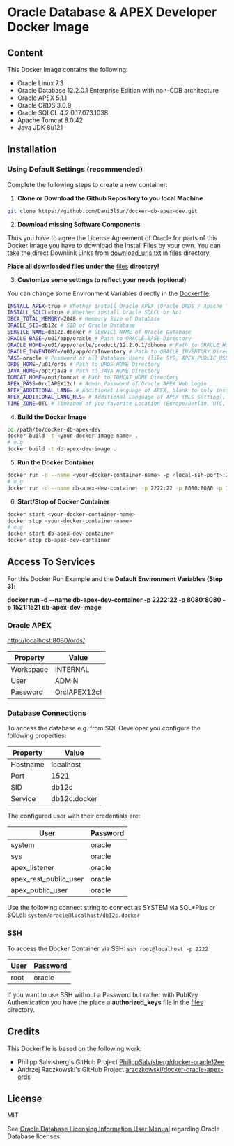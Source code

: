 # Oracle Database & APEX Developer Docker Image

## Content

This Docker Image contains the following:

* Oracle Linux 7.3
* Oracle Database 12.2.0.1 Enterprise Edition with non-CDB architecture
* Oracle APEX 5.1.1
* Oracle ORDS 3.0.9
* Oracle SQLCL 4.2.0.17.073.1038
* Apache Tomcat 8.0.42
* Java JDK 8u121

## Installation

### Using Default Settings (recommended)

Complete the following steps to create a new container:

1. **Clone or Download the Github Repository to you local Machine**

```bash
git clone https://github.com/Dani3lSun/docker-db-apex-dev.git
```

2. **Download missing Software Components**

Thus you have to agree the License Agreement of Oracle for parts of this Docker Image you have to download the Install Files by your own.
You can take the direct Downlink Links from [download_urls.txt](https://github.com/Dani3lSun/docker-db-apex-dev/blob/master/files/download_urls.txt) in [files](https://github.com/Dani3lSun/docker-db-apex-dev/tree/master/files) directory.

**Place all downloaded files under the** [files](https://github.com/Dani3lSun/docker-db-apex-dev/tree/master/files) **directory!**

3. **Customize some settings to reflect your needs (optional)**

You can change some Environment Variables directly in the [Dockerfile](https://github.com/Dani3lSun/docker-db-apex-dev/blob/master/Dockerfile):

```bash
INSTALL_APEX=true # Whether install Oracle APEX (Oracle ORDS / Apache Tomcat) or Not
INSTALL_SQLCL=true # Whether install Oracle SQLCL or Not
DBCA_TOTAL_MEMORY=2048 # Memeory Size of Database
ORACLE_SID=db12c # SID of Oracle Database
SERVICE_NAME=db12c.docker # SERVICE_NAME of Oracle Database
ORACLE_BASE=/u01/app/oracle # Path to ORACLE_BASE Directory
ORACLE_HOME=/u01/app/oracle/product/12.2.0.1/dbhome # Path to ORACLE_HOME Directory
ORACLE_INVENTORY=/u01/app/oraInventory # Path to ORACLE_INVENTORY Directory
PASS=oracle # Password of all Database Users (like SYS, APEX_PUBLIC_USER ...) and SSH
ORDS_HOME=/u01/ords # Path to ORDS_HOME Directory
JAVA_HOME=/opt/java # Path to JAVA_HOME Directory
TOMCAT_HOME=/opt/tomcat # Path to TOMCAT_HOME Directory
APEX_PASS=OrclAPEX12c! # Admin Password of Oracle APEX Web Login
APEX_ADDITIONAL_LANG= # Additional Language of APEX, blank to only install English (e.g de, es, fr, it, ja, ko, pt-br, zh-cn, zh-tw)
APEX_ADDITIONAL_LANG_NLS= # Additional Language of APEX (NLS Setting), blank to only install English (e.g GERMAN_GERMANY, SPANISH_SPAIN, FRENCH_FRANCE, ...)
TIME_ZONE=UTC # Timezone of you favorite Location (Europe/Berlin, UTC, US/Eastern, ...) --> Only Linux zoneinfo supported
```

4. **Build the Docker Image**

```bash
cd /path/to/docker-db-apex-dev
docker build -t <your-docker-image-name> .
# e.g
docker build -t db-apex-dev-image .
```

5. **Run the Docker Container**

```bash
docker run -d --name <your-docker-container-name> -p <local-ssh-port>:22 -p <local-http-port>:8080 -p <local-db-listener-port>:1521 <your-docker-image-name>
# e.g
docker run -d --name db-apex-dev-container -p 2222:22 -p 8080:8080 -p 1521:1521 db-apex-dev-image
```

6. **Start/Stop of Docker Container**

```bash
docker start <your-docker-container-name>
docker stop <your-docker-container-name>
# e.g
docker start db-apex-dev-container
docker stop db-apex-dev-container
```

## Access To Services

For this Docker Run Example and the **Default Environment Variables (Step 3)**:

**docker run -d --name db-apex-dev-container -p 2222:22 -p 8080:8080 -p 1521:1521 db-apex-dev-image**

### Oracle APEX

[http://localhost:8080/ords/](http://localhost:8080/ords/)

Property | Value
-------- | -----
Workspace | INTERNAL
User | ADMIN
Password | OrclAPEX12c!

### Database Connections

To access the database e.g. from SQL Developer you configure the following properties:

Property | Value
-------- | -----
Hostname | localhost
Port | 1521
SID | db12c
Service | db12c.docker

The configured user with their credentials are:

User | Password
-------- | -----
system | oracle
sys | oracle
apex_listener | oracle
apex\_rest\_public\_user | oracle
apex\_public\_user | oracle

Use the following connect string to connect as SYSTEM via SQL*Plus or SQLcl: ```system/oracle@localhost/db12c.docker```

### SSH

To access the Docker Container via SSH: ```ssh root@localhost -p 2222```

User | Password
-------- | -----
root | oracle

If you want to use SSH without a Password but rather with PubKey Authentication you have the place a **authorized_keys** file in the [files](https://github.com/Dani3lSun/docker-db-apex-dev/tree/master/files) directory.


## Credits
This Dockerfile is based on the following work:

- Philipp Salvisberg's GitHub Project [PhilippSalvisberg/docker-oracle12ee](https://github.com/PhilippSalvisberg/docker-oracle12ee)
- Andrzej Raczkowski's GitHub Project [araczkowski/docker-oracle-apex-ords](https://github.com/araczkowski/docker-oracle-apex-ords)

## License

MIT

See [Oracle Database Licensing Information User Manual](https://docs.oracle.com/database/122/DBLIC/Licensing-Information.htm#DBLIC-GUID-B6113390-9586-46D7-9008-DCC9EDA45AB4) regarding Oracle Database licenses.

